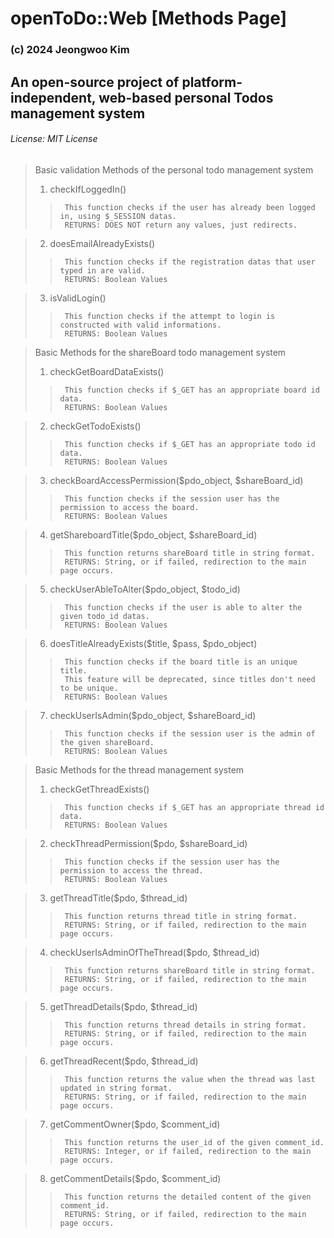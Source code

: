 # openToDo::Web [Methods Page]
### (c) 2024 Jeongwoo Kim
## An open-source project of platform-independent, web-based personal Todos management system
###### License: MIT License

> Basic validation Methods of the personal todo management system
> 1. checkIfLoggedIn()
>>
>>      This function checks if the user has already been logged in, using $_SESSION datas.
>>      RETURNS: DOES NOT return any values, just redirects.

> 2. doesEmailAlreadyExists()
>>      
>>      This function checks if the registration datas that user typed in are valid.
>>      RETURNS: Boolean Values

> 3. isValidLogin()
>>
>>      This function checks if the attempt to login is constructed with valid informations.
>>      RETURNS: Boolean Values


> Basic Methods for the shareBoard todo management system
> 1. checkGetBoardDataExists()
>>
>>      This function checks if $_GET has an appropriate board id data.
>>      RETURNS: Boolean Values

> 2. checkGetTodoExists()
>>
>>      This function checks if $_GET has an appropriate todo id data.
>>      RETURNS: Boolean Values

> 3. checkBoardAccessPermission($pdo_object, $shareBoard_id)
>>
>>      This function checks if the session user has the permission to access the board.
>>      RETURNS: Boolean Values

> 4. getShareboardTitle($pdo_object, $shareBoard_id)
>>      
>>      This function returns shareBoard title in string format.
>>      RETURNS: String, or if failed, redirection to the main page occurs.

> 5. checkUserAbleToAlter($pdo_object, $todo_id)
>>
>>      This function checks if the user is able to alter the given todo_id datas.
>>      RETURNS: Boolean Values

> 6. doesTitleAlreadyExists($title, $pass, $pdo_object)
>>
>>      This function checks if the board title is an unique title.
>>      This feature will be deprecated, since titles don't need to be unique.
>>      RETURNS: Boolean Values

> 7. checkUserIsAdmin($pdo_object, $shareBoard_id)
>>
>>      This function checks if the session user is the admin of the given shareBoard.
>>      RETURNS: Boolean Values


> Basic Methods for the thread management system
> 1. checkGetThreadExists()
>>
>>      This function checks if $_GET has an appropriate thread id data.
>>      RETURNS: Boolean Values

> 2. checkThreadPermission($pdo, $shareBoard_id)
>>
>>      This function checks if the session user has the permission to access the thread.
>>      RETURNS: Boolean Values

> 3. getThreadTitle($pdo, $thread_id)
>>
>>      This function returns thread title in string format.
>>      RETURNS: String, or if failed, redirection to the main page occurs.

> 4. checkUserIsAdminOfTheThread($pdo, $thread_id)
>>      
>>      This function returns shareBoard title in string format.
>>      RETURNS: String, or if failed, redirection to the main page occurs.

> 5. getThreadDetails($pdo, $thread_id)
>>
>>      This function returns thread details in string format.
>>      RETURNS: String, or if failed, redirection to the main page occurs.

> 6. getThreadRecent($pdo, $thread_id)
>>
>>      This function returns the value when the thread was last updated in string format.
>>      RETURNS: String, or if failed, redirection to the main page occurs.

> 7. getCommentOwner($pdo, $comment_id)
>>
>>      This function returns the user_id of the given comment_id.
>>      RETURNS: Integer, or if failed, redirection to the main page occurs.

> 8. getCommentDetails($pdo, $comment_id)
>>
>>      This function returns the detailed content of the given comment_id.
>>      RETURNS: String, or if failed, redirection to the main page occurs.
